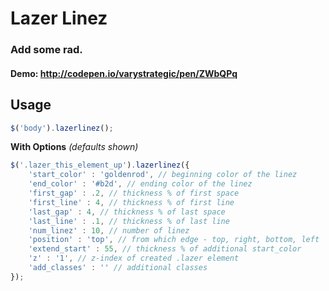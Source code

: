 # Lazer Linez
### Add some rad.

#### Demo: http://codepen.io/varystrategic/pen/ZWbQPq

## Usage

```javascript
$('body').lazerlinez();
```

**With Options** *(defaults shown)*
```javascript
$('.lazer_this_element_up').lazerlinez({
	'start_color' : 'goldenrod', // beginning color of the linez
	'end_color' : '#b2d', // ending color of the linez
	'first_gap' : .2, // thickness % of first space
	'first_line' : 4, // thickness % of first line
	'last_gap' : 4, // thickness % of last space
	'last_line' : .1, // thickness % of last line
	'num_linez' : 10, // number of linez
	'position' : 'top', // from which edge - top, right, bottom, left
	'extend_start' : 55, // thickness % of additional start_color
	'z' : '1', // z-index of created .lazer element
	'add_classes' : '' // additional classes
});
```